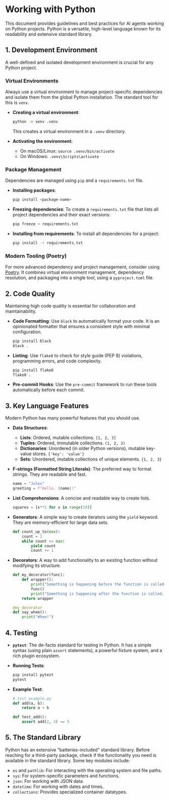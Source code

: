 # Working with Python

This document provides guidelines and best practices for AI agents working on Python projects. Python is a versatile, high-level language known for its readability and extensive standard library.

## 1. Development Environment

A well-defined and isolated development environment is crucial for any Python project.

### Virtual Environments

Always use a virtual environment to manage project-specific dependencies and isolate them from the global Python installation. The standard tool for this is `venv`.

- **Creating a virtual environment**:

  ```bash
  python -m venv .venv
  ```

  This creates a virtual environment in a `.venv` directory.

- **Activating the environment**:
  - On macOS/Linux: `source .venv/bin/activate`
  - On Windows: `.venv\Scripts\activate`

### Package Management

Dependencies are managed using `pip` and a `requirements.txt` file.

- **Installing packages**:
  ```bash
  pip install <package-name>
  ```
- **Freezing dependencies**: To create a `requirements.txt` file that lists all project dependencies and their exact versions:
  ```bash
  pip freeze > requirements.txt
  ```
- **Installing from requirements**: To install all dependencies for a project:
  ```bash
  pip install -r requirements.txt
  ```

### Modern Tooling (Poetry)

For more advanced dependency and project management, consider using [Poetry](https://python-poetry.org/). It combines virtual environment management, dependency resolution, and packaging into a single tool, using a `pyproject.toml` file.

## 2. Code Quality

Maintaining high code quality is essential for collaboration and maintainability.

- **Code Formatting**: Use `black` to automatically format your code. It is an opinionated formatter that ensures a consistent style with minimal configuration.
  ```bash
  pip install black
  black .
  ```
- **Linting**: Use `flake8` to check for style guide (PEP 8) violations, programming errors, and code complexity.
  ```bash
  pip install flake8
  flake8 .
  ```
- **Pre-commit Hooks**: Use the `pre-commit` framework to run these tools automatically before each commit.

## 3. Key Language Features

Modern Python has many powerful features that you should use.

- **Data Structures**:
  - **Lists**: Ordered, mutable collections. `[1, 2, 3]`
  - **Tuples**: Ordered, immutable collections. `(1, 2, 3)`
  - **Dictionaries**: Unordered (in older Python versions), mutable key-value stores. `{'key': 'value'}`
  - **Sets**: Unordered, mutable collections of unique elements. `{1, 2, 3}`

- **F-strings (Formatted String Literals)**: The preferred way to format strings. They are readable and fast.

  ```python
  name = "Jules"
  greeting = f"Hello, {name}!"
  ```

- **List Comprehensions**: A concise and readable way to create lists.

  ```python
  squares = [x**2 for x in range(10)]
  ```

- **Generators**: A simple way to create iterators using the `yield` keyword. They are memory-efficient for large data sets.

  ```python
  def count_up_to(max):
      count = 1
      while count <= max:
          yield count
          count += 1
  ```

- **Decorators**: A way to add functionality to an existing function without modifying its structure.

  ```python
  def my_decorator(func):
      def wrapper():
          print("Something is happening before the function is called.")
          func()
          print("Something is happening after the function is called.")
      return wrapper

  @my_decorator
  def say_whee():
      print("Whee!")
  ```

## 4. Testing

- **`pytest`**: The de-facto standard for testing in Python. It has a simple syntax (using plain `assert` statements), a powerful fixture system, and a rich plugin ecosystem.
- **Running Tests**:
  ```bash
  pip install pytest
  pytest
  ```
- **Example Test**:

  ```python
  # test_example.py
  def add(a, b):
      return a + b

  def test_add():
      assert add(2, 3) == 5
  ```

## 5. The Standard Library

Python has an extensive "batteries-included" standard library. Before reaching for a third-party package, check if the functionality you need is available in the standard library. Some key modules include:

- `os` and `pathlib`: For interacting with the operating system and file paths.
- `sys`: For system-specific parameters and functions.
- `json`: For working with JSON data.
- `datetime`: For working with dates and times.
- `collections`: Provides specialized container datatypes.
